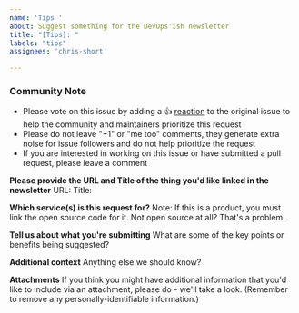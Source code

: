```yaml
---
name: 'Tips '
about: Suggest something for the DevOps'ish newsletter
title: "[Tips]: "
labels: "tips"
assignees: 'chris-short'

---
```


<!-- Please keep this note for the community -->

### Community Note

* Please vote on this issue by adding a 👍 [reaction](https://blog.github.com/2016-03-10-add-reactions-to-pull-requests-issues-and-comments/) to the original issue to help the community and maintainers prioritize this request
* Please do not leave "+1" or "me too" comments, they generate extra noise for issue followers and do not help prioritize the request
* If you are interested in working on this issue or have submitted a pull request, please leave a comment

<!-- Thank you for keeping this note for the community -->

<!--

**Security disclosures**

If you think you’ve found a potential security issue, please do not post it in the Issues.  Instead, please [contact me](https://linktr.ee/TheChrisShort).

-->

**Please provide the URL and Title of the thing you'd like linked in the newsletter**
URL: 
Title: 

**Which service(s) is this request for?**
Note: If this is a product, you must link the open source code for it. Not open source at all? That's a problem.

**Tell us about what you're submitting**
What are some of the key points or benefits being suggested?

**Additional context**
Anything else we should know?

**Attachments**
If you think you might have additional information that you'd like to include via an attachment, please do - we'll take a look. (Remember to remove any personally-identifiable information.)
